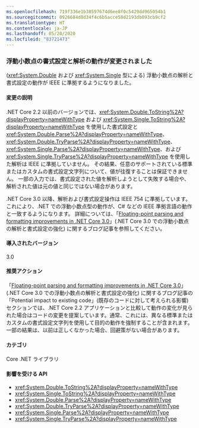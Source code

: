 ```yaml
---
ms.openlocfilehash: 719f336e1b38597674d6ee8f0c5429dd965054b1
ms.sourcegitcommit: 0926684d8d34f4c6b5acce58d2193db093cb9cf2
ms.translationtype: HT
ms.contentlocale: ja-JP
ms.lasthandoff: 05/20/2020
ms.locfileid: "83721473"
---
```

### <a name="floating-point-formatting-and-parsing-behavior-changed"></a>浮動小数点の書式設定と解析の動作が変更されました

(<xref:System.Double> および <xref:System.Single> 型による) 浮動小数点の解析と書式設定の動作が IEEE に準拠するようになりました。

#### <a name="change-description"></a>変更の説明

.NET Core 2.2 以前のバージョンでは、<xref:System.Double.ToString%2A?displayProperty=nameWithType> および <xref:System.Single.ToString%2A?displayProperty=nameWithType> を使用した書式設定と <xref:System.Double.Parse%2A?displayProperty=nameWithType>、<xref:System.Double.TryParse%2A?displayProperty=nameWithType>、<xref:System.Single.Parse%2A?displayProperty=nameWithType>、および <xref:System.Single.TryParse%2A?displayProperty=nameWithType> を使用した解析は IEEE に準拠していません。 その結果、任意のサポートされている標準またはカスタムの書式設定文字列について、値が往復することは保証できません。 一部の入力では、書式設定された値を解析しようとして失敗する場合や、解析された値は元の値と同じではない場合があります。

.NET Core 3.0 以降、解析および書式設定操作は IEEE 754 に準拠しています。 これにより、.NET での浮動小数点型の動作が、C# などの IEEE 準拠言語の動作と一致するようになります。 詳細については、「[Floating-point parsing and formatting improvements in .NET Core 3.0](https://devblogs.microsoft.com/dotnet/floating-point-parsing-and-formatting-improvements-in-net-core-3-0/)」(.NET Core 3.0 での浮動小数点の解析と書式設定の強化) に関するブログ記事を参照してください。

#### <a name="version-introduced"></a>導入されたバージョン

3.0

#### <a name="recommended-action"></a>推奨アクション

「[Floating-point parsing and formatting improvements in .NET Core 3.0](https://devblogs.microsoft.com/dotnet/floating-point-parsing-and-formatting-improvements-in-net-core-3-0/)」(.NET Core 3.0 での浮動小数点の解析と書式設定の強化) に関するブログ記事の「Potential impact to existing code」(既存のコードに対して考えられる影響) セクションでは、.NET Core 2.2 アプリケーションと比較して動作の変化が見られた場合はコードの変更を提案しています。通常、これには、異なる標準またはカスタムの書式設定文字列を使用して目的の動作を強制することが含まれます。 一部の結果は、以前は正しくなかった場合、回避策がない場合があります。

#### <a name="category"></a>カテゴリ

Core .NET ライブラリ

#### <a name="affected-apis"></a>影響を受ける API

- <xref:System.Double.ToString%2A?displayProperty=nameWithType>
- <xref:System.Single.ToString%2A?displayProperty=nameWithType>
- <xref:System.Double.Parse%2A?displayProperty=nameWithType>
- <xref:System.Double.TryParse%2A?displayProperty=nameWithType>
- <xref:System.Single.Parse%2A?displayProperty=nameWithType>
- <xref:System.Single.TryParse%2A?displayProperty=nameWithType>

<!-- 

#### Affected APIs

- `Overload:System.Double.ToString`
- `Overload:System.Single.ToString`
- `Overload:System.Double.Parse`
- `Overload:System.Double.TryParse`
- `Overload:System.Single.Parse`
- `Overload:System.Single.TryParse`

-->
